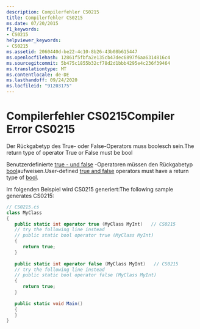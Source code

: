 ```yaml
---
description: Compilerfehler CS0215
title: Compilerfehler CS0215
ms.date: 07/20/2015
f1_keywords:
- CS0215
helpviewer_keywords:
- CS0215
ms.assetid: 2060440d-be22-4c10-8b26-43b08b615447
ms.openlocfilehash: 12861f5fbfa2e135cb47dec6897f6aa6314816c4
ms.sourcegitcommit: 5b475c1855b32cf78d2d1bbb4295e4c236f39464
ms.translationtype: MT
ms.contentlocale: de-DE
ms.lasthandoff: 09/24/2020
ms.locfileid: "91203175"
---
```

# <a name="compiler-error-cs0215"></a><span data-ttu-id="432c4-103">Compilerfehler CS0215</span><span class="sxs-lookup"><span data-stu-id="432c4-103">Compiler Error CS0215</span></span>

<span data-ttu-id="432c4-104">Der Rückgabetyp des True- oder False-Operators muss boolesch sein.</span><span class="sxs-lookup"><span data-stu-id="432c4-104">The return type of operator True or False must be bool</span></span>  
  
<span data-ttu-id="432c4-105">Benutzerdefinierte [true - und false](../language-reference/operators/true-false-operators.md) -Operatoren müssen den Rückgabetyp [bool](../language-reference/builtin-types/bool.md)aufweisen.</span><span class="sxs-lookup"><span data-stu-id="432c4-105">User-defined [true and false](../language-reference/operators/true-false-operators.md) operators must have a return type of [bool](../language-reference/builtin-types/bool.md).</span></span>
  
<span data-ttu-id="432c4-106">Im folgenden Beispiel wird CS0215 generiert:</span><span class="sxs-lookup"><span data-stu-id="432c4-106">The following sample generates CS0215:</span></span>  
  
```csharp  
// CS0215.cs  
class MyClass  
{  
   public static int operator true (MyClass MyInt)   // CS0215  
   // try the following line instead  
   // public static bool operator true (MyClass MyInt)  
   {  
      return true;  
   }  
  
   public static int operator false (MyClass MyInt)   // CS0215  
   // try the following line instead  
   // public static bool operator false (MyClass MyInt)  
   {  
      return true;  
   }  
  
   public static void Main()  
   {  
   }  
}  
```
